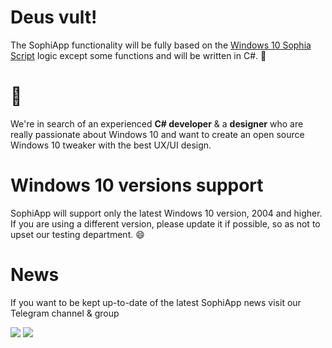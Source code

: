 # Deus vult!

The SophiApp functionality will be fully based on the [Windows 10 Sophia Script](https://github.com/farag2/Windows-10-Sophia-Script) logic except some functions and will be written in C#. :rocket:

# :rocket:

We're in search of аn experienced **C# developer** & a **designer** who are really passionate about Windows 10 and want to create an open source Windows 10 tweaker with the best UX/UI design.

# Windows 10 versions support

SophiApp will support only the latest Windows 10 version, 2004 and higher. If you are using a different version, please update it if possible, so as not to upset our testing department. :smile:

# News
If you want to be kept up-to-date of the latest SophiApp news visit our Telegram channel & group

<a href="https://t.me/SophiaNews"><img src="https://img.shields.io/badge/Sophia%20News-Telegram-blue?style=flat&logo=Telegram"></a>
<a href="https://t.me/Sophia_Chat"><img src="https://img.shields.io/badge/Sophia%20Chat-Telegram-blue?style=flat&logo=Telegram"></a>
